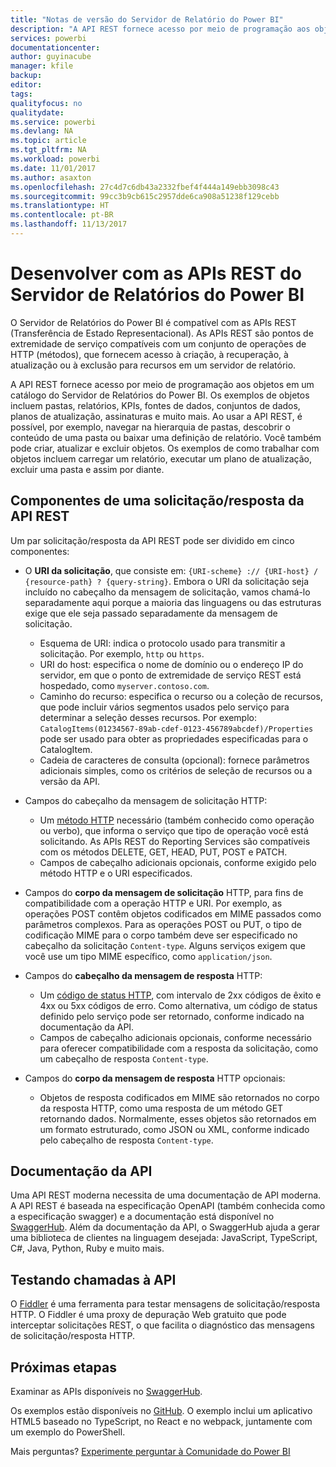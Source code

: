 ```yaml
---
title: "Notas de versão do Servidor de Relatório do Power BI"
description: "A API REST fornece acesso por meio de programação aos objetos em um catálogo do Servidor de Relatórios do Power BI."
services: powerbi
documentationcenter: 
author: guyinacube
manager: kfile
backup: 
editor: 
tags: 
qualityfocus: no
qualitydate: 
ms.service: powerbi
ms.devlang: NA
ms.topic: article
ms.tgt_pltfrm: NA
ms.workload: powerbi
ms.date: 11/01/2017
ms.author: asaxton
ms.openlocfilehash: 27c4d7c6db43a2332fbef4f444a149ebb3098c43
ms.sourcegitcommit: 99cc3b9cb615c2957dde6ca908a51238f129cebb
ms.translationtype: HT
ms.contentlocale: pt-BR
ms.lasthandoff: 11/13/2017
---
```

# <a name="develop-with-the-rest-apis-for-power-bi-report-server"></a>Desenvolver com as APIs REST do Servidor de Relatórios do Power BI
O Servidor de Relatórios do Power BI é compatível com as APIs REST (Transferência de Estado Representacional). As APIs REST são pontos de extremidade de serviço compatíveis com um conjunto de operações de HTTP (métodos), que fornecem acesso à criação, à recuperação, à atualização ou à exclusão para recursos em um servidor de relatório.

A API REST fornece acesso por meio de programação aos objetos em um catálogo do Servidor de Relatórios do Power BI. Os exemplos de objetos incluem pastas, relatórios, KPIs, fontes de dados, conjuntos de dados, planos de atualização, assinaturas e muito mais. Ao usar a API REST, é possível, por exemplo, navegar na hierarquia de pastas, descobrir o conteúdo de uma pasta ou baixar uma definição de relatório. Você também pode criar, atualizar e excluir objetos. Os exemplos de como trabalhar com objetos incluem carregar um relatório, executar um plano de atualização, excluir uma pasta e assim por diante.

## <a name="components-of-a-rest-api-requestresponse"></a>Componentes de uma solicitação/resposta da API REST
Um par solicitação/resposta da API REST pode ser dividido em cinco componentes:

* O **URI da solicitação**, que consiste em: `{URI-scheme} :// {URI-host} / {resource-path} ? {query-string}`. Embora o URI da solicitação seja incluído no cabeçalho da mensagem de solicitação, vamos chamá-lo separadamente aqui porque a maioria das linguagens ou das estruturas exige que ele seja passado separadamente da mensagem de solicitação.
  
  * Esquema de URI: indica o protocolo usado para transmitir a solicitação. Por exemplo, `http` ou `https`.
  * URI do host: especifica o nome de domínio ou o endereço IP do servidor, em que o ponto de extremidade de serviço REST está hospedado, como `myserver.contoso.com`.
  * Caminho do recurso: especifica o recurso ou a coleção de recursos, que pode incluir vários segmentos usados pelo serviço para determinar a seleção desses recursos. Por exemplo: `CatalogItems(01234567-89ab-cdef-0123-456789abcdef)/Properties` pode ser usado para obter as propriedades especificadas para o CatalogItem.
  * Cadeia de caracteres de consulta (opcional): fornece parâmetros adicionais simples, como os critérios de seleção de recursos ou a versão da API.
* Campos do cabeçalho da mensagem de solicitação HTTP:
  
  * Um [método HTTP](https://www.w3.org/Protocols/rfc2616/rfc2616-sec9.html) necessário (também conhecido como operação ou verbo), que informa o serviço que tipo de operação você está solicitando. As APIs REST do Reporting Services são compatíveis com os métodos DELETE, GET, HEAD, PUT, POST e PATCH.
  * Campos de cabeçalho adicionais opcionais, conforme exigido pelo método HTTP e o URI especificados.
* Campos do **corpo da mensagem de solicitação** HTTP, para fins de compatibilidade com a operação HTTP e URI. Por exemplo, as operações POST contêm objetos codificados em MIME passados como parâmetros complexos. Para as operações POST ou PUT, o tipo de codificação MIME para o corpo também deve ser especificado no cabeçalho da solicitação `Content-type`. Alguns serviços exigem que você use um tipo MIME específico, como `application/json`.
* Campos do **cabeçalho da mensagem de resposta** HTTP:
  
  * Um [código de status HTTP](http://www.w3.org/Protocols/HTTP/HTRESP.html), com intervalo de 2xx códigos de êxito e 4xx ou 5xx códigos de erro. Como alternativa, um código de status definido pelo serviço pode ser retornado, conforme indicado na documentação da API.
  * Campos de cabeçalho adicionais opcionais, conforme necessário para oferecer compatibilidade com a resposta da solicitação, como um cabeçalho de resposta `Content-type`.
* Campos do **corpo da mensagem de resposta** HTTP opcionais:
  
  * Objetos de resposta codificados em MIME são retornados no corpo da resposta HTTP, como uma resposta de um método GET retornando dados. Normalmente, esses objetos são retornados em um formato estruturado, como JSON ou XML, conforme indicado pelo cabeçalho de resposta `Content-type`.

## <a name="api-documentation"></a>Documentação da API
Uma API REST moderna necessita de uma documentação de API moderna. A API REST é baseada na especificação OpenAPI (também conhecida como a especificação swagger) e a documentação está disponível no [SwaggerHub](https://app.swaggerhub.com/apis/microsoft-rs/PBIRS/2.0). Além da documentação da API, o SwaggerHub ajuda a gerar uma biblioteca de clientes na linguagem desejada: JavaScript, TypeScript, C#, Java, Python, Ruby e muito mais.

## <a name="testing-api-calls"></a>Testando chamadas à API
O [Fiddler](http://www.telerik.com/fiddler) é uma ferramenta para testar mensagens de solicitação/resposta HTTP. O Fiddler é uma proxy de depuração Web gratuito que pode interceptar solicitações REST, o que facilita o diagnóstico das mensagens de solicitação/resposta HTTP.

## <a name="next-steps"></a>Próximas etapas
Examinar as APIs disponíveis no [SwaggerHub](https://app.swaggerhub.com/apis/microsoft-rs/PBIRS/2.0).

Os exemplos estão disponíveis no [GitHub](https://github.com/Microsoft/Reporting-Services). O exemplo inclui um aplicativo HTML5 baseado no TypeScript, no React e no webpack, juntamente com um exemplo do PowerShell.

Mais perguntas? [Experimente perguntar à Comunidade do Power BI](https://community.powerbi.com/)

